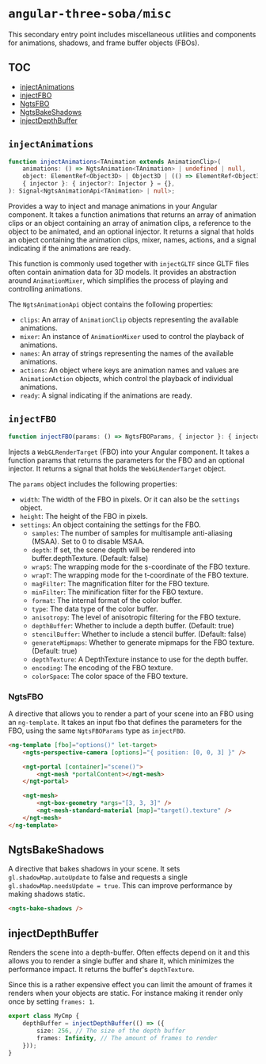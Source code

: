 # `angular-three-soba/misc`

This secondary entry point includes miscellaneous utilities and components for animations, shadows, and frame buffer objects (FBOs).

## TOC

- [injectAnimations](#injectanimations)
- [injectFBO](#injectfbo)
- [NgtsFBO](#ngtsfbo)
- [NgtsBakeShadows](#ngtsbakeshadows)
- [injectDepthBuffer](#injectdepthbuffer)

## `injectAnimations`

```ts
function injectAnimations<TAnimation extends AnimationClip>(
	animations: () => NgtsAnimation<TAnimation> | undefined | null,
	object: ElementRef<Object3D> | Object3D | (() => ElementRef<Object3D> | Object3D | undefined | null),
	{ injector }: { injector?: Injector } = {},
): Signal<NgtsAnimationApi<TAnimation> | null>;
```

Provides a way to inject and manage animations in your Angular component. It takes a function animations that returns an array of animation clips or an object containing an array of animation clips, a reference to the object to be animated, and an optional injector. It returns a signal that holds an object containing the animation clips, mixer, names, actions, and a signal indicating if the animations are ready.

This function is commonly used together with `injectGLTF` since GLTF files often contain animation data for 3D models. It provides an abstraction around `AnimationMixer`, which simplifies the process of playing and controlling animations.

The `NgtsAnimationApi` object contains the following properties:

- `clips`: An array of `AnimationClip` objects representing the available animations.
- `mixer`: An instance of `AnimationMixer` used to control the playback of animations.
- `names`: An array of strings representing the names of the available animations.
- `actions`: An object where keys are animation names and values are `AnimationAction` objects, which control the playback of individual animations.
- `ready`: A signal indicating if the animations are ready.

## `injectFBO`

```ts
function injectFBO(params: () => NgtsFBOParams, { injector }: { injector?: Injector } = {}): Signal<WebGLRenderTarget>;
```

Injects a `WebGLRenderTarget` (FBO) into your Angular component. It takes a function params that returns the parameters for the FBO and an optional injector. It returns a signal that holds the `WebGLRenderTarget` object.

The `params` object includes the following properties:

- `width`: The width of the FBO in pixels. Or it can also be the `settings` object.
- `height`: The height of the FBO in pixels.
- `settings`: An object containing the settings for the FBO.
  - `samples`: The number of samples for multisample anti-aliasing (MSAA). Set to 0 to disable MSAA.
  - `depth`: If set, the scene depth will be rendered into buffer.depthTexture. (Default: false)
  - `wrapS`: The wrapping mode for the s-coordinate of the FBO texture.
  - `wrapT`: The wrapping mode for the t-coordinate of the FBO texture.
  - `magFilter`: The magnification filter for the FBO texture.
  - `minFilter`: The minification filter for the FBO texture.
  - `format`: The internal format of the color buffer.
  - `type`: The data type of the color buffer.
  - `anisotropy`: The level of anisotropic filtering for the FBO texture.
  - `depthBuffer`: Whether to include a depth buffer. (Default: true)
  - `stencilBuffer`: Whether to include a stencil buffer. (Default: false)
  - `generateMipmaps`: Whether to generate mipmaps for the FBO texture. (Default: true)
  - `depthTexture`: A DepthTexture instance to use for the depth buffer.
  - `encoding`: The encoding of the FBO texture.
  - `colorSpace`: The color space of the FBO texture.

### NgtsFBO

A directive that allows you to render a part of your scene into an FBO using an `ng-template`. It takes an input fbo that defines the parameters for the FBO, using the same `NgtsFBOParams` type as `injectFBO`.

```html
<ng-template [fbo]="options()" let-target>
	<ngts-perspective-camera [options]="{ position: [0, 0, 3] }" />

	<ngt-portal [container]="scene()">
		<ngt-mesh *portalContent></ngt-mesh>
	</ngt-portal>

	<ngt-mesh>
		<ngt-box-geometry *args="[3, 3, 3]" />
		<ngt-mesh-standard-material [map]="target().texture" />
	</ngt-mesh>
</ng-template>
```

## NgtsBakeShadows

A directive that bakes shadows in your scene. It sets `gl.shadowMap.autoUpdate` to false and requests a single `gl.shadowMap.needsUpdate = true`. This can improve performance by making shadows static.

```html
<ngts-bake-shadows />
```

## injectDepthBuffer

Renders the scene into a depth-buffer. Often effects depend on it and this allows you to render a single buffer and share it, which minimizes the performance impact. It returns the buffer's `depthTexture`.

Since this is a rather expensive effect you can limit the amount of frames it renders when your objects are static. For instance making it render only once by setting `frames: 1`.

```ts
export class MyCmp {
	depthBuffer = injectDepthBuffer(() => ({
		size: 256, // The size of the depth buffer
		frames: Infinity, // The amount of frames to render
	}));
}
```
